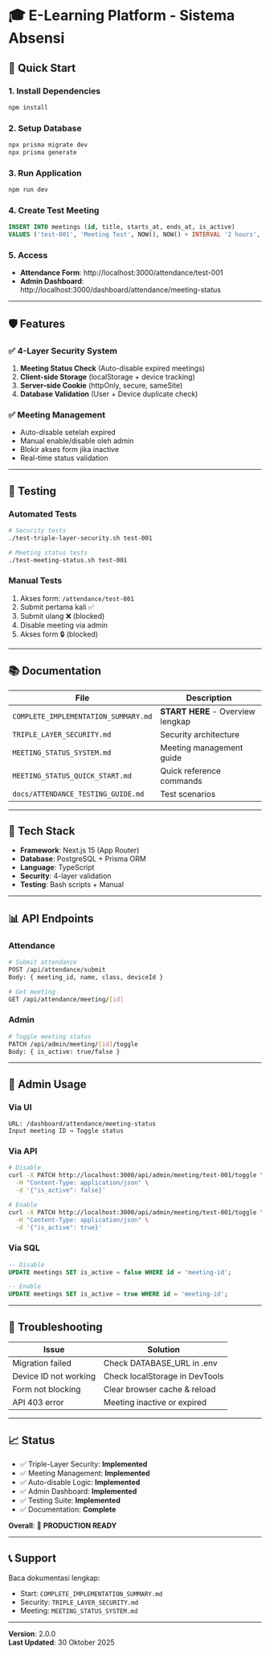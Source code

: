 # 🎓 E-Learning Platform - Sistema Absensi

## 🚀 Quick Start

### 1. Install Dependencies
```bash
npm install
```

### 2. Setup Database
```bash
npx prisma migrate dev
npx prisma generate
```

### 3. Run Application
```bash
npm run dev
```

### 4. Create Test Meeting
```sql
INSERT INTO meetings (id, title, starts_at, ends_at, is_active)
VALUES ('test-001', 'Meeting Test', NOW(), NOW() + INTERVAL '2 hours', true);
```

### 5. Access
- **Attendance Form**: http://localhost:3000/attendance/test-001
- **Admin Dashboard**: http://localhost:3000/dashboard/attendance/meeting-status

---

## 🛡️ Features

### ✅ 4-Layer Security System
1. **Meeting Status Check** (Auto-disable expired meetings)
2. **Client-side Storage** (localStorage + device tracking)
3. **Server-side Cookie** (httpOnly, secure, sameSite)
4. **Database Validation** (User + Device duplicate check)

### ✅ Meeting Management
- Auto-disable setelah expired
- Manual enable/disable oleh admin
- Blokir akses form jika inactive
- Real-time status validation

---

## 🧪 Testing

### Automated Tests
```bash
# Security tests
./test-triple-layer-security.sh test-001

# Meeting status tests
./test-meeting-status.sh test-001
```

### Manual Tests
1. Akses form: `/attendance/test-001`
2. Submit pertama kali ✅
3. Submit ulang ❌ (blocked)
4. Disable meeting via admin
5. Akses form 🔒 (blocked)

---

## 📚 Documentation

| File | Description |
|------|-------------|
| `COMPLETE_IMPLEMENTATION_SUMMARY.md` | **START HERE** - Overview lengkap |
| `TRIPLE_LAYER_SECURITY.md` | Security architecture |
| `MEETING_STATUS_SYSTEM.md` | Meeting management guide |
| `MEETING_STATUS_QUICK_START.md` | Quick reference commands |
| `docs/ATTENDANCE_TESTING_GUIDE.md` | Test scenarios |

---

## 🔧 Tech Stack

- **Framework**: Next.js 15 (App Router)
- **Database**: PostgreSQL + Prisma ORM
- **Language**: TypeScript
- **Security**: 4-layer validation
- **Testing**: Bash scripts + Manual

---

## 📊 API Endpoints

### Attendance
```bash
# Submit attendance
POST /api/attendance/submit
Body: { meeting_id, name, class, deviceId }

# Get meeting
GET /api/attendance/meeting/[id]
```

### Admin
```bash
# Toggle meeting status
PATCH /api/admin/meeting/[id]/toggle
Body: { is_active: true/false }
```

---

## 🎯 Admin Usage

### Via UI
```
URL: /dashboard/attendance/meeting-status
Input meeting ID → Toggle status
```

### Via API
```bash
# Disable
curl -X PATCH http://localhost:3000/api/admin/meeting/test-001/toggle \
  -H "Content-Type: application/json" \
  -d '{"is_active": false}'

# Enable
curl -X PATCH http://localhost:3000/api/admin/meeting/test-001/toggle \
  -H "Content-Type: application/json" \
  -d '{"is_active": true}'
```

### Via SQL
```sql
-- Disable
UPDATE meetings SET is_active = false WHERE id = 'meeting-id';

-- Enable
UPDATE meetings SET is_active = true WHERE id = 'meeting-id';
```

---

## 🐛 Troubleshooting

| Issue | Solution |
|-------|----------|
| Migration failed | Check DATABASE_URL in .env |
| Device ID not working | Check localStorage in DevTools |
| Form not blocking | Clear browser cache & reload |
| API 403 error | Meeting inactive or expired |

---

## 📈 Status

- ✅ Triple-Layer Security: **Implemented**
- ✅ Meeting Management: **Implemented**
- ✅ Auto-disable Logic: **Implemented**
- ✅ Admin Dashboard: **Implemented**
- ✅ Testing Suite: **Implemented**
- ✅ Documentation: **Complete**

**Overall**: 🚀 **PRODUCTION READY**

---

## 📞 Support

Baca dokumentasi lengkap:
- Start: `COMPLETE_IMPLEMENTATION_SUMMARY.md`
- Security: `TRIPLE_LAYER_SECURITY.md`
- Meeting: `MEETING_STATUS_SYSTEM.md`

---

**Version**: 2.0.0  
**Last Updated**: 30 Oktober 2025
